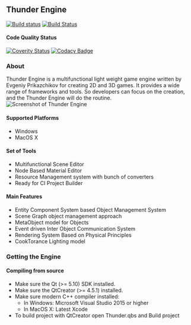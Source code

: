 ## Thunder Engine
[![Build status](https://ci.appveyor.com/api/projects/status/vbx35q9xyugwsn2p/branch/master?svg=true)](https://ci.appveyor.com/project/eprikazchikov/thunder/branch/master)
[![Build Status](https://travis-ci.org/eprikazchikov/thunder.svg?branch=master)](https://travis-ci.org/eprikazchikov/thunder)
#### Code Quality Status
[![Coverity Status](https://img.shields.io/coverity/scan/15068.svg)](https://scan.coverity.com/projects/eprikazchikov-thunder)
[![Codacy Badge](https://api.codacy.com/project/badge/Grade/06a1475c3d7241d6b70cd7d28c680142)](https://www.codacy.com/app/eprikazchikov/thunder?utm_source=github.com&amp;utm_medium=referral&amp;utm_content=eprikazchikov/thunder&amp;utm_campaign=Badge_Grade)
### About

Thunder Engine is a multifunctional light weight game engine written by Evgeniy Prikazchikov for creating 2D and 3D games. It provides a wide range of frameworks and tools. So developers can focus on the creation, and the Thunder Engine will do the routine.
![Screenshot of Thunder Engine](https://raw.githubusercontent.com/eprikazchikov/thunder/master/doc/media/ScreenShot01.png)

#### Supported Platforms
- Windows
- MacOS X
#### Set of Tools
- Multifunctional Scene Editor
- Node Based Material Editor
- Resource Management system with bunch of converters
- Ready for CI Project Builder
#### Main Features
- Entity Component System based Object Management System
- Scene Graph object management approach
- MetaObject model for Objects
- Event driven Inter Object Communication System
- Rendering System Based on Physical Principles
- CookTorance Lighting model
### Getting the Engine
#### Compiling from source
* Make sure the Qt (>= 5.10) SDK installed.
* Make sure the QtCreator (>= 4.5.1) installed.
* Make sure modern C++ compiler installed:
    - In Windows: Microsoft Visual Studio 2015 or higher
    - In MacOS X: Latest Xcode
* To build project with QtCreator open Thunder.qbs and Build project
